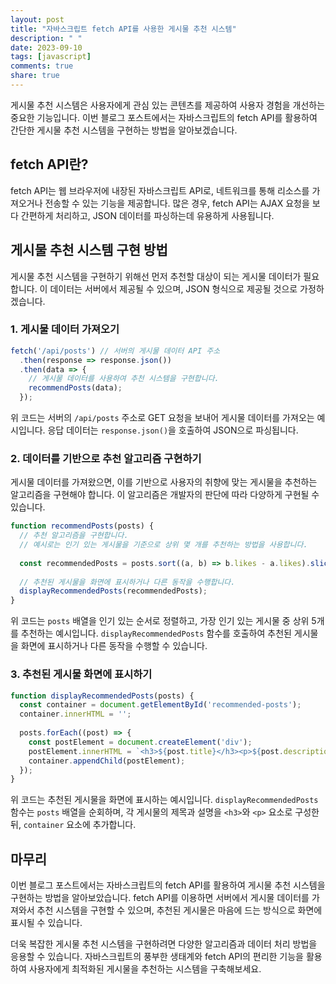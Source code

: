 ```yaml
---
layout: post
title: "자바스크립트 fetch API를 사용한 게시물 추천 시스템"
description: " "
date: 2023-09-10
tags: [javascript]
comments: true
share: true
---
```


게시물 추천 시스템은 사용자에게 관심 있는 콘텐츠를 제공하여 사용자 경험을 개선하는 중요한 기능입니다. 이번 블로그 포스트에서는 자바스크립트의 fetch API를 활용하여 간단한 게시물 추천 시스템을 구현하는 방법을 알아보겠습니다.

## fetch API란?

fetch API는 웹 브라우저에 내장된 자바스크립트 API로, 네트워크를 통해 리소스를 가져오거나 전송할 수 있는 기능을 제공합니다. 많은 경우, fetch API는 AJAX 요청을 보다 간편하게 처리하고, JSON 데이터를 파싱하는데 유용하게 사용됩니다.

## 게시물 추천 시스템 구현 방법

게시물 추천 시스템을 구현하기 위해선 먼저 추천할 대상이 되는 게시물 데이터가 필요합니다. 이 데이터는 서버에서 제공될 수 있으며, JSON 형식으로 제공될 것으로 가정하겠습니다.

### 1. 게시물 데이터 가져오기

```javascript
fetch('/api/posts') // 서버의 게시물 데이터 API 주소
  .then(response => response.json())
  .then(data => {
    // 게시물 데이터를 사용하여 추천 시스템을 구현합니다.
    recommendPosts(data);
  });
```

위 코드는 서버의 `/api/posts` 주소로 GET 요청을 보내어 게시물 데이터를 가져오는 예시입니다. 응답 데이터는 `response.json()`을 호출하여 JSON으로 파싱됩니다.

### 2. 데이터를 기반으로 추천 알고리즘 구현하기

게시물 데이터를 가져왔으면, 이를 기반으로 사용자의 취향에 맞는 게시물을 추천하는 알고리즘을 구현해야 합니다. 이 알고리즘은 개발자의 판단에 따라 다양하게 구현될 수 있습니다.

```javascript
function recommendPosts(posts) {
  // 추천 알고리즘을 구현합니다.
  // 예시로는 인기 있는 게시물을 기준으로 상위 몇 개를 추천하는 방법을 사용합니다.
  
  const recommendedPosts = posts.sort((a, b) => b.likes - a.likes).slice(0, 5);
  
  // 추천된 게시물을 화면에 표시하거나 다른 동작을 수행합니다.
  displayRecommendedPosts(recommendedPosts);
}
```

위 코드는 `posts` 배열을 인기 있는 순서로 정렬하고, 가장 인기 있는 게시물 중 상위 5개를 추천하는 예시입니다. `displayRecommendedPosts` 함수를 호출하여 추천된 게시물을 화면에 표시하거나 다른 동작을 수행할 수 있습니다.

### 3. 추천된 게시물 화면에 표시하기

```javascript
function displayRecommendedPosts(posts) {
  const container = document.getElementById('recommended-posts');
  container.innerHTML = '';
  
  posts.forEach((post) => {
    const postElement = document.createElement('div');
    postElement.innerHTML = `<h3>${post.title}</h3><p>${post.description}</p>`;
    container.appendChild(postElement);
  });
}
```

위 코드는 추천된 게시물을 화면에 표시하는 예시입니다. `displayRecommendedPosts` 함수는 `posts` 배열을 순회하며, 각 게시물의 제목과 설명을 `<h3>`와 `<p>` 요소로 구성한 뒤, `container` 요소에 추가합니다. 

## 마무리

이번 블로그 포스트에서는 자바스크립트의 fetch API를 활용하여 게시물 추천 시스템을 구현하는 방법을 알아보았습니다. fetch API를 이용하면 서버에서 게시물 데이터를 가져와서 추천 시스템을 구현할 수 있으며, 추천된 게시물은 마음에 드는 방식으로 화면에 표시될 수 있습니다.

더욱 복잡한 게시물 추천 시스템을 구현하려면 다양한 알고리즘과 데이터 처리 방법을 응용할 수 있습니다. 자바스크립트의 풍부한 생태계와 fetch API의 편리한 기능을 활용하여 사용자에게 최적화된 게시물을 추천하는 시스템을 구축해보세요.